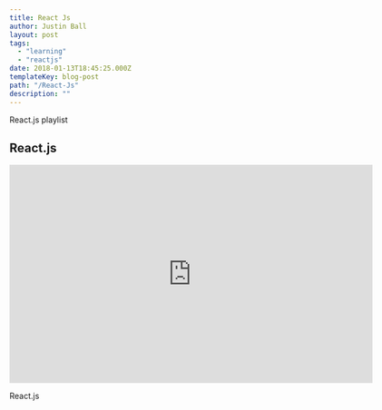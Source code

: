 ```yaml
---
title: React Js
author: Justin Ball
layout: post
tags:
  - "learning"
  - "reactjs"
date: 2018-01-13T18:45:25.000Z
templateKey: blog-post
path: "/React-Js"
description: ""
---
```

<p>React.js playlist</p>
<div id="PLYRxaDweTODWcfe6V7XMPn40pE6iNd9ij" class="youtube-playlist">
  <h2 class="youtube-title">React.js</h2>
  <iframe src="https://www.youtube.com/embed/list=PLYRxaDweTODWcfe6V7XMPn40pE6iNd9ij" frameborder="0" width="640" height="385" allowfullscreen>
    <p>Your browser does not support iframes.</p>
  </iframe>
  <p class="youtube-description">React.js</p>
</div>
